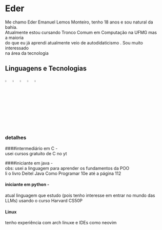  # Eder 

Me chamo Eder Emanuel Lemos Monteiro, tenho 18 anos e sou natural da bahia.  
Atualmente estou cursando Tronco Comum em Computação na UFMG mas a maioria  
do que eu já aprendi atualmente veio de autodidaticismo . Sou muito interessado  
na área da tecnologia 

## Linguagens e Tecnologias

<img src="https://cdn.jsdelivr.net/gh/devicons/devicon@latest/icons/c/c-original.svg" width="4%"> 
<img src="https://cdn.jsdelivr.net/gh/devicons/devicon@latest/icons/java/java-original.svg"width="4%" /> 
<img src="https://cdn.jsdelivr.net/gh/devicons/devicon@latest/icons/python/python-original.svg"width="4%" />
<img src="https://cdn.jsdelivr.net/gh/devicons/devicon@latest/icons/archlinux/archlinux-original.svg"width="4%" />
<img src="https://cdn.jsdelivr.net/gh/devicons/devicon@latest/icons/c/c-original.svg" width="4%"> 

### detalhes
####intermediário em C -  
usei cursos gratuito de C no yt   

####iniciante em java -    
obs: usei a linguagem para aprender os fundamentos da POO  
li o livro Deitel Java Como Programar 10e até a página 112  

#### iniciante em python -  
atual linguagem que estudo (pois tenho interesse em entrar no mundo das LLMs) usando o curso Harvard CS50P    

#### Linux
tenho experiência com arch linuxe  e IDEs como neovim

          
          
          

    
    
  

  
